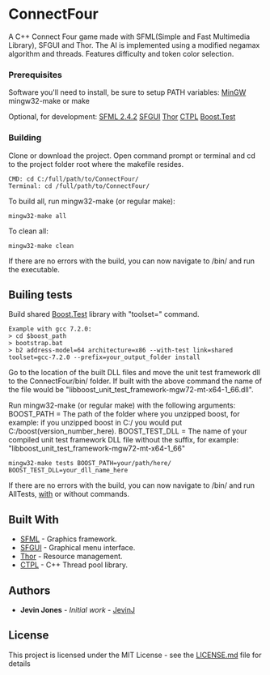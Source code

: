 # ConnectFour

A C++ Connect Four game made with SFML(Simple and Fast Multimedia Library), SFGUI and Thor. The AI is implemented using a modified negamax algorithm and threads. Features difficulty and token color selection.

### Prerequisites

Software you'll need to install, be sure to setup PATH variables:
[MinGW](http://www.mingw.org/)
mingw32-make or make

Optional, for development:
[SFML 2.4.2](https://www.sfml-dev.org/download.php)
[SFGUI](https://github.com/TankOs/SFGUI)
[Thor](http://www.bromeon.ch/libraries/thor/download/index.html)
[CTPL](https://github.com/vit-vit/CTPL)
[Boost.Test](http://www.boost.org/doc/libs/1_66_0/libs/test/doc/html/index.html)

### Building

Clone or download the project.
Open command prompt or terminal and cd to the project folder root where the makefile resides.

```
CMD: cd C:/full/path/to/ConnectFour/
Terminal: cd /full/path/to/ConnectFour/
```

To build all, run mingw32-make (or regular make):

```
mingw32-make all
```

To clean all:

```
mingw32-make clean
```

If there are no errors with the build, you can now navigate to /bin/ and run the executable.

## Builing tests

Build shared [Boost.Test](http://www.boost.org/doc/libs/1_66_0/libs/test/doc/html/boost_test/adv_scenarios/build_utf.html) library with "toolset=" command.

```
Example with gcc 7.2.0: 
> cd $boost_path
> bootstrap.bat
> b2 address-model=64 architecture=x86 --with-test link=shared toolset=gcc-7.2.0 --prefix=your_output_folder install
```

Go to the location of the built DLL files and move the unit test framework dll to the ConnectFour/bin/ folder.
If built with the above command the name of the file would be "libboost_unit_test_framework-mgw72-mt-x64-1_66.dll".

Run mingw32-make (or regular make) with the following arguments:
BOOST_PATH = The path of the folder where you unzipped boost, for example: if you unzipped boost in C:/ you would put C:/boost(version_number_here).
BOOST_TEST_DLL = The name of your compiled unit test framework DLL file without the suffix, for example: "libboost_unit_test_framework-mgw72-mt-x64-1_66"

```
mingw32-make tests BOOST_PATH=your/path/here/ BOOST_TEST_DLL=your_dll_name_here
```

If there are no errors with the build, you can now navigate to /bin/ and run AllTests, [with](http://www.boost.org/doc/libs/1_63_0/libs/test/doc/html/boost_test/runtime_config/summary.html) or without commands.

## Built With

* [SFML](https://www.sfml-dev.org/) - Graphics framework.
* [SFGUI](https://github.com/TankOs/SFGUI) - Graphical menu interface.
* [Thor](http://www.bromeon.ch/index.html) - Resource management.
* [CTPL](https://github.com/vit-vit/CTPL) - C++ Thread pool library.

## Authors

* **Jevin Jones** - *Initial work* - [JevinJ](https://github.com/JevinJ/)

## License

This project is licensed under the MIT License - see the [LICENSE.md](LICENSE.md) file for details

